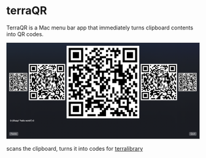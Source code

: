 # terraQR

TerraQR is a Mac menu bar app that immediately turns clipboard contents into QR codes.

![terraqr](terraqr.png)

scans the clipboard, turns it into codes for [terralibrary](https://github.com/dantaeyoung/terralibrary)
